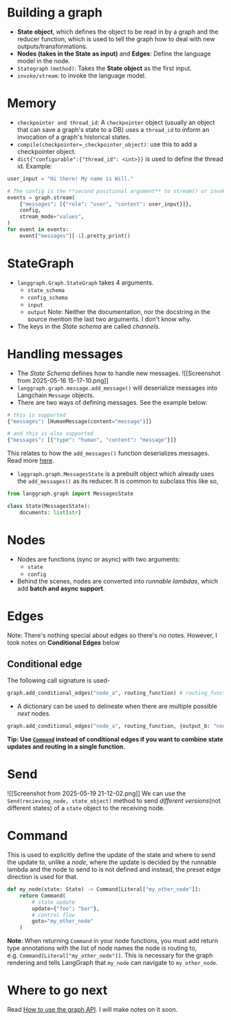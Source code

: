# Building a graph
- **State object**, which defines the object to be read in by a graph and the reducer function, which is used to tell the graph how to deal with new outputs/transformations.
- **Nodes (takes in the State as input)** and **Edges**: Define the language model in the node.
- `Stategraph` `(method)`: Takes the **State object** as the first input.
- `invoke/stream`: to invoke the language model.
# Memory
- `checkpointer and thread_id`: A `checkpointer` object (usually an object that can save a graph's state to a DB) uses a `thread_id` to inform an invocation of a graph's historical states.
- `compile(checkpointer=_checkpointer_object)`: use this to add a checkpointer object.
- `dict{"configurable":{"thread_id": <int>}}` is used to define the thread id.
Example:
```python
user_input = "Hi there! My name is Will."

# The config is the **second positional argument** to stream() or invoke()!
events = graph.stream(
    {"messages": [{"role": "user", "content": user_input}]},
    config,
    stream_mode="values",
)
for event in events:
    event["messages"][-1].pretty_print()
```
# StateGraph
- `langgraph.Graph.StateGraph` takes 4 arguments.
	- `state_schema`
	- `config_schema`
	- `input`
	- `output`
	Note: Neither the documentation, nor the docstring in the source mention the last two arguments. I don't know why.  
- The keys in the *State schema* are called *channels.*
# Handling messages
- The *State Schema* defines how to handle new messages.
![[Screenshot from 2025-05-16 15-17-10.png]]
- `langgraph.graph.message.add_message()` will deserialize messages into Langchain `Message` objects.
- There are two ways of defining messages. See the example below:
```python
# this is supported
{"messages": [HumanMessage(content="message")]}

# and this is also supported
{"messages": [{"type": "human", "content": "message"}]}

```
This relates to how the `add_messages()` function deserializes messages. Read more [here](https://python.langchain.com/docs/how_to/serialization/).
- `laggraph.graph.MessagesState` is a prebuilt object which already uses the `add_messages()` as its reducer. It is common to subclass this like so,
```python
from langgraph.graph import MessagesState

class State(MessagesState):
    documents: list[str]
```
# Nodes
- Nodes are functions (sync or async) with two arguments:
	- `state`
	-  `config`
- Behind the scenes, nodes are converted into *runnable lambdas*, which add **batch and async support**. 
# Edges
Note: There's nothing special about edges so there's no notes. However, I took notes on **Conditional Edges** below
## Conditional edge
The following call signature is used- 
```python
graph.add_conditional_edges("node_a", routing_function) # routing_function should return the name of a node
```
- A dictionary can be used to delineate when there are multiple possible *next* nodes.
```python
graph.add_conditional_edges("node_a", routing_function, {output_b: "node_b", output_c : "node_c"})
```
**Tip: Use [`Command`](https://langchain-ai.github.io/langgraph/concepts/low_level/#command) instead of conditional edges if you want to combine state updates and routing in a single function.**
# Send
![[Screenshot from 2025-05-19 21-12-02.png]]
We can use the `Send(recieving_node, state_object)` method to send *different versions*(not different states) of a `state` object to the receiving node. 
# Command
This is used to explicitly define the update of the state and where to send the update to, unlike a *node*, where the update is decided by the runnable lambda and the node to send to is not defined and instead, the preset edge direction is used for that.
```python
def my_node(state: State) -> Command[Literal["my_other_node"]]:
    return Command(
        # state update
        update={"foo": "bar"},
        # control flow
        goto="my_other_node"
    )
```
**Note**: When returning `Command` in your node functions, you must add return type annotations with the list of node names the node is routing to, e.g. `Command[Literal["my_other_node"]]`. This is necessary for the graph rendering and tells LangGraph that `my_node` can navigate to `my_other_node`.
# Where to go next
Read [How to use the graph API](https://langchain-ai.github.io/langgraph/how-tos/graph-api/). I will make notes on it soon.
